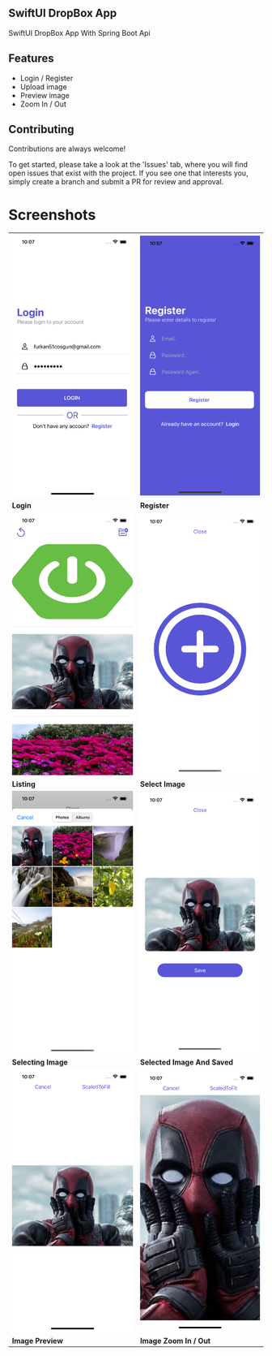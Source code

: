 
SwiftUI DropBox App
-
SwiftUI DropBox App With Spring Boot Api

## Features

-   Login / Register 
-   Upload image
-   Preview image
-   Zoom In / Out



## Contributing

Contributions are always welcome!

To get started, please take a look at the 'Issues' tab, where you will find open issues that exist with the project. If you see one that interests you, simply create a branch and submit a PR for review and approval.


# Screenshots

<table>
<tr>
<td>
<img
src="https://github.com/furkancosgun/SwiftUI-DropBox-App-With-SpringBootAPI/blob/main/ss/login.png?raw=true"
/>
</td>
<td>
<img
src="https://github.com/furkancosgun/SwiftUI-DropBox-App-With-SpringBootAPI/blob/main/ss/register.png?raw=true"
/>
</td>
</tr>
<tr>
<td><b>Login</b></td>
<td><b>Register</b></td>
</tr>
<tr>
<td>
<img
src="https://github.com/furkancosgun/SwiftUI-DropBox-App-With-SpringBootAPI/blob/main/ss/home.png?raw=true"
/>
</td>
<td>
<img
src="https://github.com/furkancosgun/SwiftUI-DropBox-App-With-SpringBootAPI/blob/main/ss/selectImage.png?raw=true"
/>
</td>
</tr>
<tr>
<td><b>Listing</b></td>
<td><b>Select Image</b></td>
</tr>
<tr>
<td>
<img
src="https://github.com/furkancosgun/SwiftUI-DropBox-App-With-SpringBootAPI/blob/main/ss/SelectingImage.png?raw=true"
/>
</td>
<td>
<img
src="https://github.com/furkancosgun/SwiftUI-DropBox-App-With-SpringBootAPI/blob/main/ss/selectedImage.png?raw=true"
/>
</td>
</tr>
<tr>
<td><b>Selecting Image</b></td>
<td><b>Selected Image And Saved</b></td>
</tr>
<tr>
<td>
<img
src="https://github.com/furkancosgun/SwiftUI-DropBox-App-With-SpringBootAPI/blob/main/ss/ImagePreview.png?raw=true"
/>
</td>
<td>
<img
src="https://github.com/furkancosgun/SwiftUI-DropBox-App-With-SpringBootAPI/blob/main/ss/ImageZoomInOut.png?raw=true"
/>
</td>
</tr>
<tr>
<td><b>Image Preview</b></td>
<td><b>Image Zoom In / Out</b></td>
</tr>
</table>

